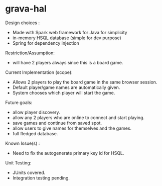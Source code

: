 # grava-hal

Design choices :
 - Made with Spark web framework for Java for simplicity 
 - in-memory HSQL database (simple for dev purpose)
 - Spring for dependency injection

Restriction/Assumption:
 - will have 2 players always since this is a board game.

Current Implementation (scope):
 - Allows 2 players to play the board game in the same browser session. 
 - Default player/game names are automatically given.
 - System chooses which player will start the game.
 
Future goals:
 - allow player discovery.
 - allow any 2 players who are online to connect and start playing.
 - save games and continue from saved spot. 
 - allow users to give names for themselves and the games.
 - full fledged database. 
 
Known Issue(s) :
 - Need to fix the autogenerate primary key id for HSQL.
 
Unit Testing:
 - JUnits covered. 
 - Integration testing pending. 
